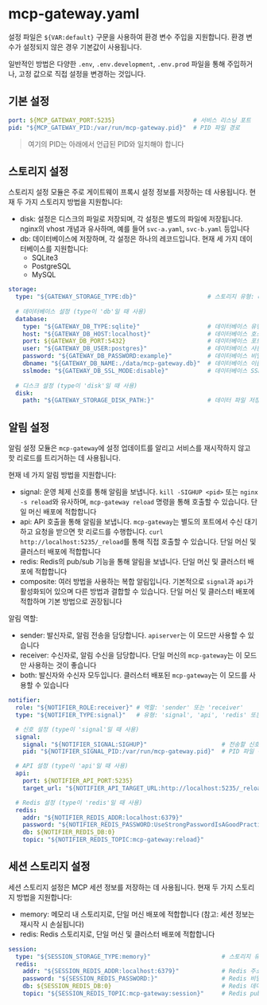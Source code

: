 # mcp-gateway.yaml

설정 파일은 `${VAR:default}` 구문을 사용하여 환경 변수 주입을 지원합니다. 환경 변수가 설정되지 않은 경우 기본값이 사용됩니다.

일반적인 방법은 다양한 `.env`, `.env.development`, `.env.prod` 파일을 통해 주입하거나, 고정 값으로 직접 설정을 변경하는 것입니다.

## 기본 설정

```yaml
port: ${MCP_GATEWAY_PORT:5235}                      # 서비스 리스닝 포트
pid: "${MCP_GATEWAY_PID:/var/run/mcp-gateway.pid}"  # PID 파일 경로
```

> 여기의 PID는 아래에서 언급된 PID와 일치해야 합니다

## 스토리지 설정

스토리지 설정 모듈은 주로 게이트웨이 프록시 설정 정보를 저장하는 데 사용됩니다. 현재 두 가지 스토리지 방법을 지원합니다:
- disk: 설정은 디스크의 파일로 저장되며, 각 설정은 별도의 파일에 저장됩니다. nginx의 vhost 개념과 유사하며, 예를 들어 `svc-a.yaml`, `svc-b.yaml` 등입니다
- db: 데이터베이스에 저장하며, 각 설정은 하나의 레코드입니다. 현재 세 가지 데이터베이스를 지원합니다:
    - SQLite3
    - PostgreSQL
    - MySQL

```yaml
storage:
  type: "${GATEWAY_STORAGE_TYPE:db}"                    # 스토리지 유형: db, disk
  
  # 데이터베이스 설정 (type이 'db'일 때 사용)
  database:
    type: "${GATEWAY_DB_TYPE:sqlite}"                   # 데이터베이스 유형 (sqlite, postgres, mysql)
    host: "${GATEWAY_DB_HOST:localhost}"                # 데이터베이스 호스트 주소
    port: ${GATEWAY_DB_PORT:5432}                       # 데이터베이스 포트
    user: "${GATEWAY_DB_USER:postgres}"                 # 데이터베이스 사용자 이름
    password: "${GATEWAY_DB_PASSWORD:example}"          # 데이터베이스 비밀번호
    dbname: "${GATEWAY_DB_NAME:./data/mcp-gateway.db}"  # 데이터베이스 이름 또는 파일 경로
    sslmode: "${GATEWAY_DB_SSL_MODE:disable}"           # 데이터베이스 SSL 모드
  
  # 디스크 설정 (type이 'disk'일 때 사용)
  disk:
    path: "${GATEWAY_STORAGE_DISK_PATH:}"               # 데이터 파일 저장 경로
```

## 알림 설정

알림 설정 모듈은 `mcp-gateway`에 설정 업데이트를 알리고 서비스를 재시작하지 않고 핫 리로드를 트리거하는 데 사용됩니다.

현재 네 가지 알림 방법을 지원합니다:
- signal: 운영 체제 신호를 통해 알림을 보냅니다. `kill -SIGHUP <pid>` 또는 `nginx -s reload`와 유사하며, `mcp-gateway reload` 명령을 통해 호출할 수 있습니다. 단일 머신 배포에 적합합니다
- api: API 호출을 통해 알림을 보냅니다. `mcp-gateway`는 별도의 포트에서 수신 대기하고 요청을 받으면 핫 리로드를 수행합니다. `curl http://localhost:5235/_reload`를 통해 직접 호출할 수 있습니다. 단일 머신 및 클러스터 배포에 적합합니다
- redis: Redis의 pub/sub 기능을 통해 알림을 보냅니다. 단일 머신 및 클러스터 배포에 적합합니다
- composite: 여러 방법을 사용하는 복합 알림입니다. 기본적으로 `signal`과 `api`가 활성화되어 있으며 다른 방법과 결합할 수 있습니다. 단일 머신 및 클러스터 배포에 적합하며 기본 방법으로 권장됩니다

알림 역할:
- sender: 발신자로, 알림 전송을 담당합니다. `apiserver`는 이 모드만 사용할 수 있습니다
- receiver: 수신자로, 알림 수신을 담당합니다. 단일 머신의 `mcp-gateway`는 이 모드만 사용하는 것이 좋습니다
- both: 발신자와 수신자 모두입니다. 클러스터 배포된 `mcp-gateway`는 이 모드를 사용할 수 있습니다

```yaml
notifier:
  role: "${NOTIFIER_ROLE:receiver}" # 역할: 'sender' 또는 'receiver'
  type: "${NOTIFIER_TYPE:signal}"   # 유형: 'signal', 'api', 'redis' 또는 'composite'

  # 신호 설정 (type이 'signal'일 때 사용)
  signal:
    signal: "${NOTIFIER_SIGNAL:SIGHUP}"                     # 전송할 신호
    pid: "${NOTIFIER_SIGNAL_PID:/var/run/mcp-gateway.pid}"  # PID 파일 경로

  # API 설정 (type이 'api'일 때 사용)
  api:
    port: ${NOTIFIER_API_PORT:5235}                                         # API 포트
    target_url: "${NOTIFIER_API_TARGET_URL:http://localhost:5235/_reload}"  # 리로드 엔드포인트

  # Redis 설정 (type이 'redis'일 때 사용)
  redis:
    addr: "${NOTIFIER_REDIS_ADDR:localhost:6379}"                               # Redis 주소
    password: "${NOTIFIER_REDIS_PASSWORD:UseStrongPasswordIsAGoodPractice}"     # Redis 비밀번호
    db: ${NOTIFIER_REDIS_DB:0}                                                  # Redis 데이터베이스 번호
    topic: "${NOTIFIER_REDIS_TOPIC:mcp-gateway:reload}"                         # Redis pub/sub 토픽
```

## 세션 스토리지 설정

세션 스토리지 설정은 MCP 세션 정보를 저장하는 데 사용됩니다. 현재 두 가지 스토리지 방법을 지원합니다:
- memory: 메모리 내 스토리지로, 단일 머신 배포에 적합합니다 (참고: 세션 정보는 재시작 시 손실됩니다)
- redis: Redis 스토리지로, 단일 머신 및 클러스터 배포에 적합합니다

```yaml
session:
  type: "${SESSION_STORAGE_TYPE:memory}"                    # 스토리지 유형: memory, redis
  redis:
    addr: "${SESSION_REDIS_ADDR:localhost:6379}"            # Redis 주소
    password: "${SESSION_REDIS_PASSWORD:}"                  # Redis 비밀번호
    db: ${SESSION_REDIS_DB:0}                               # Redis 데이터베이스 번호
    topic: "${SESSION_REDIS_TOPIC:mcp-gateway:session}"     # Redis pub/sub 토픽
``` 